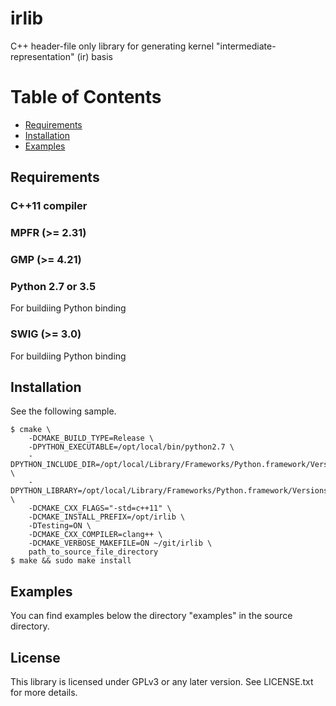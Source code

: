 irlib
======
C++ header-file only library for generating kernel "intermediate-representation" (ir) basis

# Table of Contents
- [Requirements](#requirements)
- [Installation](#installation)
- [Examples](#examples)

## Requirements
### C++11 compiler

### MPFR (>= 2.31)

### GMP (>= 4.21)

### Python 2.7 or 3.5
For buildiing Python binding

### SWIG (>= 3.0)
For buildiing Python binding

## Installation
See the following sample.
```
$ cmake \
    -DCMAKE_BUILD_TYPE=Release \
    -DPYTHON_EXECUTABLE=/opt/local/bin/python2.7 \
    -DPYTHON_INCLUDE_DIR=/opt/local/Library/Frameworks/Python.framework/Versions/2.7/include/python2.7 \
    -DPYTHON_LIBRARY=/opt/local/Library/Frameworks/Python.framework/Versions/2.7/lib/libpython2.7.dylib \
    -DCMAKE_CXX_FLAGS="-std=c++11" \
    -DCMAKE_INSTALL_PREFIX=/opt/irlib \
    -DTesting=ON \
    -DCMAKE_CXX_COMPILER=clang++ \
    -DCMAKE_VERBOSE_MAKEFILE=ON ~/git/irlib \
    path_to_source_file_directory
$ make && sudo make install
```

## Examples
You can find examples below the directory "examples" in the source directory.

## License
This library is licensed under GPLv3 or any later version. See LICENSE.txt for more details.